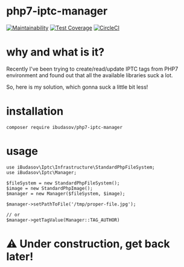 # php7-iptc-manager

[![Maintainability](https://api.codeclimate.com/v1/badges/8a0f32e9d6ff3948e4d6/maintainability)](https://codeclimate.com/github/ibudasov/php7-iptc-manager/maintainability)
[![Test Coverage](https://api.codeclimate.com/v1/badges/8a0f32e9d6ff3948e4d6/test_coverage)](https://codeclimate.com/github/ibudasov/php7-iptc-manager/test_coverage)
[![CircleCI](https://circleci.com/gh/ibudasov/php7-iptc-manager.svg?style=svg)](https://circleci.com/gh/ibudasov/php7-iptc-manager)

# why and what is it?
Recently I've been trying to create/read/update IPTC tags from PHP7 environment 
and found out that all the available libraries suck a lot.

So, here is my solution, which gonna suck a little bit less! 

# installation
```
composer require ibudasov/php7-iptc-manager
```

# usage
```
use iBudasov\Iptc\Infrastructure\StandardPhpFileSystem;
use iBudasov\Iptc\Manager;

$fileSystem = new StandardPhpFileSystem();
$image = new StandardPhpImage();
$manager = new Manager($fileSystem, $image);

$manager->setPathToFile('/tmp/proper-file.jpg');

// or
$manager->getTagValue(Manager::TAG_AUTHOR)

```

# ⚠️ Under construction, get back later!
